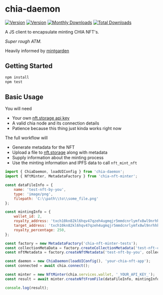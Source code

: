 # chia-daemon

  <a href="https://www.npmjs.com/package/chia-nft-minter"><img src="https://img.shields.io/npm/v/chia-nft-minter.svg?sanitize=true" alt="Version"></a>
  <a href="https://www.npmjs.com/package/chia-nft-minter"><img src="https://img.shields.io/npm/l/chia-nft-minter.svg?sanitize=true" alt="Version"></a>
  <a href="https://www.npmjs.com/package/chia-nft-minter"><img src="https://img.shields.io/npm/dm/chia-nft-minter.svg?sanitize=true" alt="Monthly Downloads"></a>
  <a href="https://www.npmjs.com/package/chia-nft-minter"><img src="https://img.shields.io/npm/dt/chia-nft-minter.svg?sanitize=true" alt="Total Downloads"></a>

A JS client to encapsulate minting CHIA NFT's.

_Super rough ATM._

Heavily informed by [mintgarden](https://github.com/mintgarden-io/mintgarden-studio)

## Getting Started

```bash
npm install
npm test
```

## Basic Usage

You will need

- Your own [nft.storage api key](https://nft.storage/docs/#get-an-api-token)
- A valid chia node and its connection details
- Patience because this thing just kinda works right now

The full workflow will

- Generate metadata for the NFT
- Upload a file to [nft.storage](https://nft.storage) along with metadata
- Supply information about the minting process
- Use the minting information and IPFS data to call `nft_mint_nft`

```javascript
import { ChiaDaemon, loadUIConfig } from 'chia-daemon';
import { NftMinter, MetadataFactory } from 'chia-nft-minter';

const dataFileInfo = {
    name: 'test-nft-by-you',
    type: 'image/png',
    filepath: 'C:\\path\\to\\some_file.png'
};

const mintingInfo = {
    wallet_id: 2,
    royalty_address: 'txch10kn82kl6hqv47qzeh4ugmqjr5mmdcnrlymfx8wl9nrhhkyxnzfkspna7l9',
    target_address: 'txch10kn82kl6hqv47qzeh4ugmqjr5mmdcnrlymfx8wl9nrhhkyxnzfkspna7l9',
    royalty_percentage: 250,
};

const factory = new MetadataFactory('chia-nft-minter-tests');
const collectionMetaData = factory.createCollectionMetadata('test-nft-collection-by-you');
const nftMetadata = factory.createNftMetadata('test-nft-by-you', collectionMetaData);

const daemon = new ChiaDaemon(loadUIConfig(), 'your-chia-nft-app');
const connected = await chia.connect();

const minter = new NftMinter(chia.services.wallet, '_YOUR_API_KEY_');
const result = await minter.createNftFromFile(dataFileInfo, mintingInfo, nftMetadata);

console.log(result);
```
